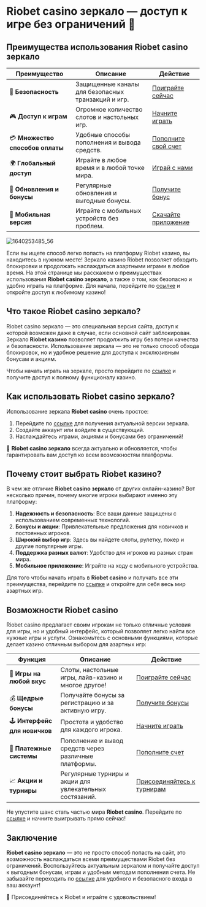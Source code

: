 # Riobet casino зеркало — доступ к игре без ограничений 🎰

## Преимущества использования Riobet casino зеркало

| Преимущество                         | Описание                                           | Действие                                       |
|--------------------------------------|----------------------------------------------------|------------------------------------------------|
| 🔐 **Безопасность**                  | Защищенные каналы для безопасных транзакций и игр. | [Поиграйте сейчас](https://brandplay.link/dtx89f2L) |
| 🎮 **Доступ к играм**                | Огромное количество слотов и настольных игр.      | [Начните играть](https://brandplay.link/dtx89f2L) |
| 💳 **Множество способов оплаты**     | Удобные способы пополнения и вывода средств.      | [Пополните свой счет](https://brandplay.link/dtx89f2L) |
| 🌍 **Глобальный доступ**             | Играйте в любое время и в любой точке мира.       | [Играй с нами](https://brandplay.link/dtx89f2L) |
| 🔄 **Обновления и бонусы**           | Регулярные обновления и выгодные бонусы.          | [Получите бонус](https://brandplay.link/dtx89f2L) |
| 📲 **Мобильная версия**             | Играйте с мобильных устройств без проблем.        | [Скачайте приложение](https://brandplay.link/dtx89f2L) |

![1640253485_56](https://github.com/user-attachments/assets/db5c1c94-069b-4f61-8d8d-f19ee119b2f4)

Если вы ищете способ легко попасть на платформу Riobet казино, вы находитесь в нужном месте! Зеркало казино Riobet позволяет обходить блокировки и продолжать наслаждаться азартными играми в любое время. На этой странице мы расскажем о преимуществах использования **Riobet casino зеркало**, а также о том, как безопасно и удобно играть на платформе. Для начала, перейдите по [ссылке](https://brandplay.link/dtx89f2L) и откройте доступ к любимому казино!
## Что такое Riobet casino зеркало?

Riobet casino зеркало — это специальная версия сайта, доступ к которой возможен даже в случае, если основной сайт заблокирован. Зеркало **Riobet казино** позволяет продолжить игру без потери качества и безопасности. Использование зеркала — это не только способ обхода блокировок, но и удобное решение для доступа к эксклюзивным бонусам и акциям.

Чтобы начать играть на зеркале, просто перейдите по [ссылке](https://brandplay.link/dtx89f2L) и получите доступ к полному функционалу казино.

## Как использовать Riobet casino зеркало?

Использование зеркала **Riobet casino** очень простое:

1. Перейдите по [ссылке](https://brandplay.link/dtx89f2L) для получения актуальной версии зеркала.
2. Создайте аккаунт или войдите в существующий.
3. Наслаждайтесь играми, акциями и бонусами без ограничений!

🔄 **Riobet casino зеркало** всегда актуально и обновляется, чтобы гарантировать вам доступ ко всем возможностям платформы.

## Почему стоит выбрать Riobet казино?

В чем же отличие **Riobet casino зеркало** от других онлайн-казино? Вот несколько причин, почему многие игроки выбирают именно эту платформу:

1. **Надежность и безопасность**: Все ваши данные защищены с использованием современных технологий.
2. **Бонусы и акции**: Привлекательные предложения для новичков и постоянных игроков.
3. **Широкий выбор игр**: Здесь вы найдете слоты, рулетку, покер и другие популярные игры.
4. **Поддержка разных валют**: Удобство для игроков из разных стран мира.
5. **Мобильное приложение**: Играйте на ходу с мобильного устройства.

Для того чтобы начать играть в **Riobet casino** и получать все эти преимущества, перейдите по [ссылке](https://brandplay.link/dtx89f2L) и откройте для себя весь мир азартных игр.

## Возможности Riobet casino

Riobet casino предлагает своим игрокам не только отличные условия для игры, но и удобный интерфейс, который позволяет легко найти все нужные игры и услуги. Ознакомьтесь с основными функциями, которые делает казино отличным выбором для азартных игр:

| Функция                          | Описание                                         | Действие                                       |
|-----------------------------------|--------------------------------------------------|------------------------------------------------|
| 🎰 **Игры на любой вкус**         | Слоты, настольные игры, лайв-казино и многое другое! | [Поиграйте сейчас](https://brandplay.link/dtx89f2L) |
| 💰 **Щедрые бонусы**              | Получайте бонусы за регистрацию и за активную игру. | [Получите бонусы](https://brandplay.link/dtx89f2L) |
| 🕹️ **Интерфейс для новичков**    | Простота и удобство для каждого игрока.           | [Начните играть](https://brandplay.link/dtx89f2L) |
| 🔄 **Платежные системы**          | Пополнение и вывод средств через различные платформы. | [Пополните счет](https://brandplay.link/dtx89f2L) |
| 📈 **Акции и турниры**            | Регулярные турниры и акции для увлекательных состязаний. | [Присоединяйтесь к турнирам](https://brandplay.link/dtx89f2L) |

Не упустите шанс стать частью мира **Riobet casino**. Перейдите по [ссылке](https://brandplay.link/dtx89f2L) и начните выигрывать прямо сейчас!

## Заключение

**Riobet casino зеркало** — это не просто способ попасть на сайт, это возможность наслаждаться всеми преимуществами Riobet без ограничений. Воспользуйтесь актуальным зеркалом и получайте доступ к выгодным бонусам, играм и удобным методам пополнения счета. Не забывайте переходить по [ссылке](https://brandplay.link/dtx89f2L) для удобного и безопасного входа в ваш аккаунт!

🎲 Присоединяйтесь к Riobet и играйте с удовольствием!
